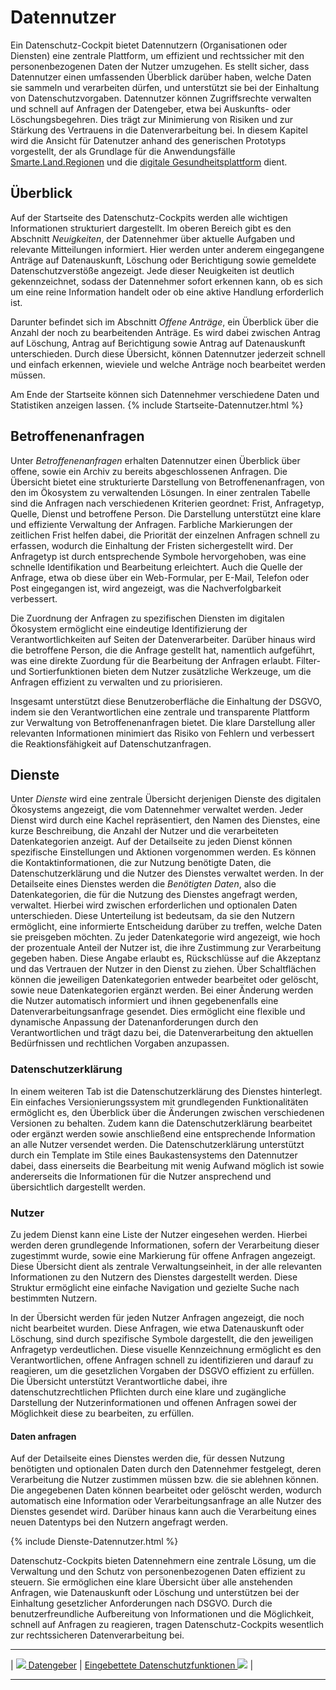 # Datennutzer
Ein Datenschutz-Cockpit bietet Datennutzern (Organisationen oder Diensten) eine zentrale Plattform, um effizient und rechtssicher mit den personenbezogenen Daten der Nutzer umzugehen. Es stellt sicher, dass Datennutzer einen umfassenden Überblick darüber haben, welche Daten sie sammeln und verarbeiten dürfen, und unterstützt sie bei der Einhaltung von Datenschutzvorgaben. Datennutzer können Zugriffsrechte verwalten und schnell auf Anfragen der Datengeber, etwa bei Auskunfts- oder Löschungsbegehren. Dies trägt zur Minimierung von Risiken und zur Stärkung des Vertrauens in die Datenverarbeitung bei. In diesem Kapitel wird die Ansicht für Datenutzer anhand des generischen Prototyps vorgestellt, der als Grundlage für die Anwendungsfälle [Smarte.Land.Regionen](/Daccord/Realisierung/Demonstratoren/Smarte.Land.Regionen) und die [digitale Gesundheitsplattform](/Daccord/Realisierung/Demonstratoren/DigitaleGesundheitsplattform) dient.

## Überblick
Auf der Startseite des Datenschutz-Cockpits werden alle wichtigen Informationen strukturiert dargestellt. Im oberen Bereich gibt es den Abschnitt *Neuigkeiten*, der Datennehmer über aktuelle Aufgaben und relevante Mitteilungen informiert. Hier werden unter anderem eingegangene Anträge auf Datenauskunft, Löschung oder Berichtigung sowie gemeldete Datenschutzverstöße angezeigt. Jede dieser Neuigkeiten ist deutlich gekennzeichnet, sodass der Datennehmer sofort erkennen kann, ob es sich um eine reine Information handelt oder ob eine aktive Handlung erforderlich ist.

Darunter befindet sich im Abschnitt *Offene Anträge*, ein Überblick über die Anzahl der noch zu bearbeitenden Anträge. Es wird dabei zwischen Antrag auf Löschung, Antrag auf Berichtigung sowie Antrag auf Datenauskunft unterschieden. Durch diese Übersicht, können Datennutzer jederzeit schnell und einfach erkennen, wieviele und welche Anträge noch bearbeitet werden müssen.

Am Ende der Startseite können sich Datennehmer verschiedene Daten und Statistiken anzeigen lassen. 
{% include Startseite-Datennutzer.html %}

## Betroffenenanfragen

Unter *Betroffenenanfragen* erhalten Datennutzer einen Überblick über offene, sowie ein Archiv zu bereits abgeschlossenen Anfragen. Die Übersicht bietet eine strukturierte Darstellung von Betroffenenanfragen, von den im Ökosystem zu verwaltenden Lösungen. In einer zentralen Tabelle sind die Anfragen nach verschiedenen Kriterien geordnet: Frist, Anfragetyp, Quelle, Dienst und betroffene Person. Die Darstellung unterstützt eine klare und effiziente Verwaltung der Anfragen.
Farbliche Markierungen der zeitlichen Frist helfen dabei, die Priorität der einzelnen Anfragen schnell zu erfassen, wodurch die Einhaltung der Fristen sichergestellt wird. Der Anfragetyp ist durch entsprechende Symbole hervorgehoben, was eine schnelle Identifikation und Bearbeitung erleichtert. Auch die Quelle der Anfrage, etwa ob diese über ein Web-Formular, per E-Mail, Telefon oder Post eingegangen ist, wird angezeigt, was die Nachverfolgbarkeit verbessert.

Die Zuordnung der Anfragen zu spezifischen Diensten im digitalen Ökosystem ermöglicht eine eindeutige Identifizierung der Verantwortlichkeiten auf Seiten der Datenverarbeiter. Darüber hinaus wird die betroffene Person, die die Anfrage gestellt hat, namentlich aufgeführt, was eine direkte Zuordung für die Bearbeitung der Anfragen erlaubt. Filter- und Sortierfunktionen bieten dem Nutzer zusätzliche Werkzeuge, um die Anfragen effizient zu verwalten und zu priorisieren.

Insgesamt unterstützt diese Benutzeroberfläche die Einhaltung der DSGVO, indem sie den Verantwortlichen eine zentrale und transparente Plattform zur Verwaltung von Betroffenenanfragen bietet. Die klare Darstellung aller relevanten Informationen minimiert das Risiko von Fehlern und verbessert die Reaktionsfähigkeit auf Datenschutzanfragen.

## Dienste

Unter *Dienste* wird eine zentrale Übersicht derjenigen Dienste des digitalen Ökosystems angezeigt, die vom Datennehmer verwaltet werden. Jeder Dienst wird durch eine Kachel repräsentiert, den Namen des Dienstes, eine kurze Beschreibung, die Anzahl der Nutzer und die verarbeiteten Datenkategorien anzeigt. Auf der Detailseite zu jeden Dienst können spezifische Einstellungen und Aktionen vorgenommen werden. Es können die Kontaktinformationen, die zur Nutzung benötigte Daten, die Datenschutzerklärung und die Nutzer des Dienstes verwaltet werden. In der Detailseite eines Dienstes werden die *Benötigten Daten*, also die Datenkategorien, die für die Nutzung des Dienstes angefragt werden, verwaltet. Hierbei wird zwischen erforderlichen und optionalen Daten unterschieden. Diese Unterteilung ist bedeutsam, da sie den Nutzern ermöglicht, eine informierte Entscheidung darüber zu treffen, welche Daten sie preisgeben möchten. Zu jeder Datenkategorie wird angezeigt, wie hoch der prozentuale Anteil der Nutzer ist, die ihre Zustimmung zur Verarbeitung gegeben haben. Diese Angabe erlaubt es, Rückschlüsse auf die Akzeptanz und das Vertrauen der Nutzer in den Dienst zu ziehen.
Über Schaltflächen können die jeweiligen Datenkategorien entweder bearbeitet oder gelöscht, sowie neue Datenkategorien ergänzt werden. Bei einer Änderung werden die Nutzer automatisch informiert und ihnen gegebenenfalls eine Datenverarbeitungsanfrage gesendet. Dies ermöglicht eine flexible und dynamische Anpassung der Datenanforderungen durch den Verantwortlichen und trägt dazu bei, die Datenverarbeitung den aktuellen Bedürfnissen und rechtlichen Vorgaben anzupassen.

### Datenschutzerklärung

In einem weiteren Tab ist die Datenschutzerklärung des Dienstes hinterlegt. Ein einfaches Versionierungssystem mit grundlegenden Funktionalitäten ermöglicht es, den Überblick über die Änderungen zwischen verschiedenen Versionen zu behalten. Zudem kann die Datenschutzerklärung bearbeitet oder ergänzt werden sowie anschließend eine entsprechende Information an alle Nutzer versendet werden. Die Datenschutzerklärung unterstützt durch ein Template im Stile eines Baukastensystems den Datennutzer dabei, dass einerseits die Bearbeitung mit wenig Aufwand möglich ist sowie andererseits die Informationen für die Nutzer ansprechend und übersichtlich dargestellt werden.

### Nutzer

Zu jedem Dienst kann eine Liste der Nutzer eingesehen werden. Hierbei werden deren grundlegende Informationen, sofern der Verarbeitung dieser zugestimmt wurde, sowie eine Markierung für offene Anfragen angezeigt. Diese Übersicht dient als zentrale Verwaltungseinheit, in der alle relevanten Informationen zu den Nutzern des Dienstes dargestellt werden. Diese Struktur ermöglicht eine einfache Navigation und gezielte Suche nach bestimmten Nutzern.

In der Übersicht werden für jeden Nutzer Anfragen angezeigt, die noch nicht bearbeitet wurden. Diese Anfragen, wie etwa Datenauskunft oder Löschung, sind durch spezifische Symbole dargestellt, die den jeweiligen Anfragetyp verdeutlichen. Diese visuelle Kennzeichnung ermöglicht es den Verantwortlichen, offene Anfragen schnell zu identifizieren und darauf zu reagieren, um die gesetzlichen Vorgaben der DSGVO effizient zu erfüllen. Die Übersicht unterstützt Verantwortliche dabei, ihre datenschutzrechtlichen Pflichten durch eine klare und zugängliche Darstellung der Nutzerinformationen und offenen Anfragen sowei der Möglichkeit diese zu bearbeiten, zu erfüllen.

#### Daten anfragen

Auf der Detailseite eines Dienstes werden die, für dessen Nutzung benötigten und optionalen Daten durch den Datennehmer festgelegt, deren Verarbeitung die Nutzer zustimmen müssen bzw. die sie ablehnen können. Die angegebenen Daten können bearbeitet oder gelöscht werden, wodurch automatisch eine Information oder Verarbeitungsanfrage an alle Nutzer des Dienstes gesendet wird. Darüber hinaus kann auch die Verarbeitung eines neuen Datentyps bei den Nutzern angefragt werden.

{% include Dienste-Datennutzer.html %}

Datenschutz-Cockpits bieten Datennehmern eine zentrale Lösung, um die Verwaltung und den Schutz von personenbezogenen Daten effizient zu steuern. Sie ermöglichen eine klare Übersicht über alle anstehenden Anfragen, wie Datenauskunft oder Löschung und unterstützen bei der Einhaltung gesetzlicher Anforderungen nach DSGVO. Durch die benutzerfreundliche Aufbereitung von Informationen und die Möglichkeit, schnell auf Anfragen zu reagieren, tragen Datenschutz-Cockpits wesentlich zur rechtssicheren Datenverarbeitung bei.
****

| [![](/Daccord/assets/images/backward-solid.svg) Datengeber](<Datengeber>) | [Eingebettete Datenschutzfunktionen ![](/Daccord/assets/images/forward-solid.svg)](<../Eingebettete Datenschutzfunktionen>) |

****
